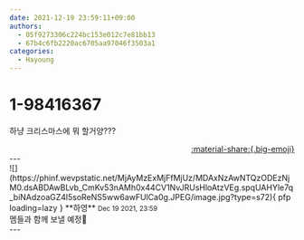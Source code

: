 ```yaml
---
date: 2021-12-19 23:59:11+09:00
authors:
  - 05f9273306c224bc153e012c7e81bb13
  - 67b4c6fb2220ac6705aa97046f3503a1
categories:
  - Hayoung
---
```


# 1-98416367

<div class="post-container" markdown="1">
<div class="content-container md-sidebar__scrollwrap" markdown="1">

하냥 크리스마스에 뭐 할거양???

</div>
</div>

<div style="text-align: right;" markdown="1">
<a href="https://weverse.io/fromis9/fanpost/1-98416367" style="text-align: right;">:material-share:{.big-emoji}</a>
</div>
---

<div class="comments-container md-sidebar__scrollwrap" markdown="1">
<div class="comment" markdown="1">
<div class='id-container' markdown="1">
![](https://phinf.wevpstatic.net/MjAyMzExMjFfMjUz/MDAxNzAwNTQzODEzNjM0.dsABDAwBLvb_CmKv53nAMh0x44CV1NvJRUsHloAtzVEg.spqUAHYle7q_biNAdzoaGZ4l5soReNS5ww6awFUlCa0g.JPEG/image.jpg?type=s72){ pfp loading=lazy }
**<span class="artist">하영</span>** <small>Dec 19 2021, 23:59</small><br>
</div>
<div class='comment-body' markdown="1">
멤들과 함께 보낼 예정🎄
</div>
</div>
</div>
---

